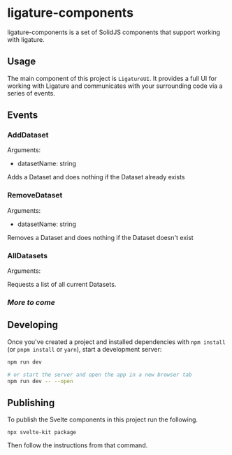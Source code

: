 # ligature-components

ligature-components is a set of SolidJS components that support working with ligature.

## Usage

The main component of this project is `LigatureUI`.
It provides a full UI for working with Ligature and communicates with your surrounding code via a series of events.

## Events

### AddDataset

Arguments:
 * datasetName: string

Adds a Dataset and does nothing if the Dataset already exists

### RemoveDataset

Arguments:
 * datasetName: string

Removes a Dataset and does nothing if the Dataset doesn't exist

### AllDatasets

Arguments:

Requests a list of all current Datasets.

### *More to come*

## Developing

Once you've created a project and installed dependencies with `npm install` (or `pnpm install` or `yarn`), start a development server:

```bash
npm run dev

# or start the server and open the app in a new browser tab
npm run dev -- --open
```

## Publishing

To publish the Svelte components in this project run the following.

`npx svelte-kit package`

Then follow the instructions from that command.
